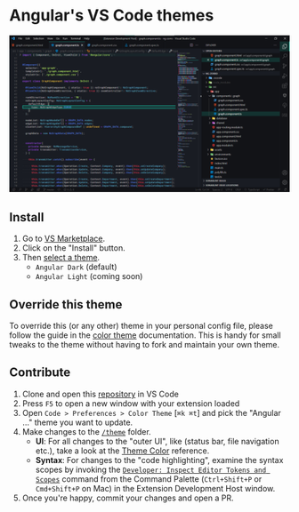 <!--
Created: Sun Oct 31 2021 16:45:19 GMT-0400 (hora de Bolivia)
Modified: Sun Oct 31 2021 16:45:19 GMT-0400 (hora de Bolivia)
-->

# Angular's VS Code themes

![Angular VS Code theme](https://raw.githubusercontent.com/MichaellAlavedraMunayco/angular-vscode-theme/main/.github/images/screenshot.png)

## Install

1. Go to [VS Marketplace](https://marketplace.visualstudio.com/items?itemName=MichaellAlavedraMunayco.angular-theme).
2. Click on the "Install" button.
3. Then [select a theme](https://code.visualstudio.com/docs/getstarted/themes#_selecting-the-color-theme).
    - `Angular Dark` (default)
    - `Angular Light` (coming soon)

## Override this theme

To override this (or any other) theme in your personal config file, please follow the guide in the [color theme](https://code.visualstudio.com/api/extension-guides/color-theme) documentation. This is handy for small tweaks to the theme without having to fork and maintain your own theme.

## Contribute

1. Clone and open this [repository](https://github.com/MichaellAlavedraMunayco/angular-vscode-theme) in VS Code
2. Press `F5` to open a new window with your extension loaded
3. Open `Code > Preferences > Color Theme` [`⌘k ⌘t`] and pick the "Angular ..." theme you want to update.
4. Make changes to the [`/theme`](https://github.com/MichaellAlavedraMunayco/angular-vscode-theme/main/themes) folder.
    - **UI**: For all changes to the "outer UI", like (status bar, file navigation etc.), take a look at the [Theme Color](https://code.visualstudio.com/api/references/theme-color) reference.
    - **Syntax**: For changes to the "code highlighting", examine the syntax scopes by invoking the [`Developer: Inspect Editor Tokens and Scopes`](https://code.visualstudio.com/api/language-extensions/syntax-highlight-guide#scope-inspector) command from the Command Palette (`Ctrl+Shift+P` or `Cmd+Shift+P` on Mac) in the Extension Development Host window.
5. Once you're happy, commit your changes and open a PR.
